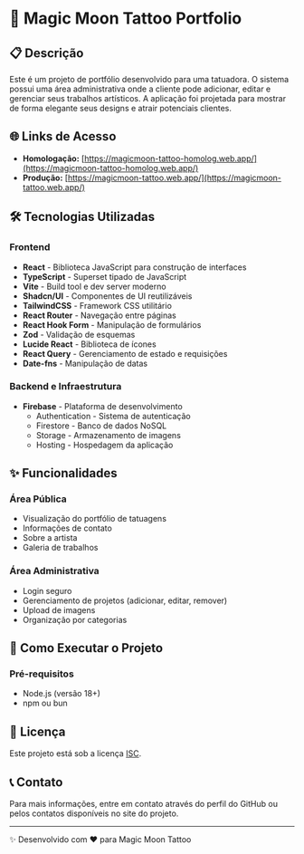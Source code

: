 # 🌙 Magic Moon Tattoo Portfolio

## 📋 Descrição

Este é um projeto de portfólio desenvolvido para uma tatuadora. O sistema possui uma área administrativa onde a cliente pode adicionar, editar e gerenciar seus trabalhos artísticos. A aplicação foi projetada para mostrar de forma elegante seus designs e atrair potenciais clientes.

## 🌐 Links de Acesso

- **Homologação:** [https://magicmoon-tattoo-homolog.web.app/](https://magicmoon-tattoo-homolog.web.app/)
- **Produção:** [https://magicmoon-tattoo.web.app/](https://magicmoon-tattoo.web.app/)

## 🛠️ Tecnologias Utilizadas

### Frontend

- **React** - Biblioteca JavaScript para construção de interfaces
- **TypeScript** - Superset tipado de JavaScript
- **Vite** - Build tool e dev server moderno
- **Shadcn/UI** - Componentes de UI reutilizáveis
- **TailwindCSS** - Framework CSS utilitário
- **React Router** - Navegação entre páginas
- **React Hook Form** - Manipulação de formulários
- **Zod** - Validação de esquemas
- **Lucide React** - Biblioteca de ícones
- **React Query** - Gerenciamento de estado e requisições
- **Date-fns** - Manipulação de datas

### Backend e Infraestrutura

- **Firebase** - Plataforma de desenvolvimento
  - Authentication - Sistema de autenticação
  - Firestore - Banco de dados NoSQL
  - Storage - Armazenamento de imagens
  - Hosting - Hospedagem da aplicação

## ✨ Funcionalidades

### Área Pública

- Visualização do portfólio de tatuagens
- Informações de contato
- Sobre a artista
- Galeria de trabalhos

### Área Administrativa

- Login seguro
- Gerenciamento de projetos (adicionar, editar, remover)
- Upload de imagens
- Organização por categorias

## 🚀 Como Executar o Projeto

### Pré-requisitos

- Node.js (versão 18+)
- npm ou bun

## 📝 Licença

Este projeto está sob a licença [ISC](https://opensource.org/licenses/ISC).

## 📞 Contato

Para mais informações, entre em contato através do perfil do GitHub ou pelos contatos disponíveis no site do projeto.

---

✨ Desenvolvido com ❤️ para Magic Moon Tattoo
